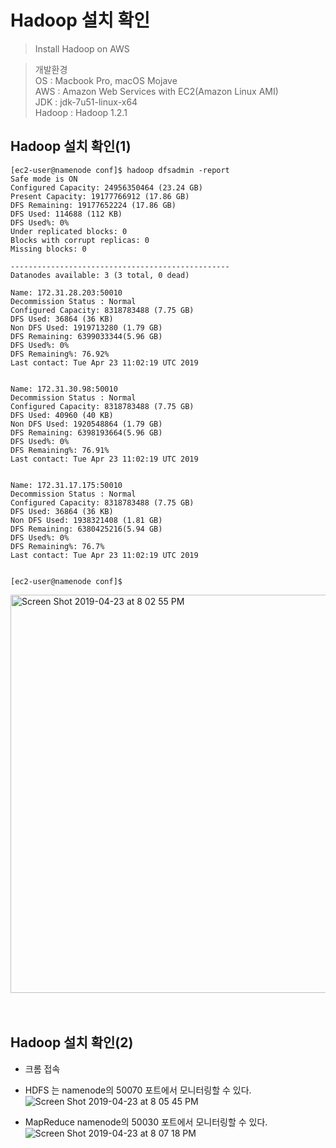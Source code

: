 # Hadoop 설치 확인
> Install Hadoop on AWS <br>

> 개발환경<br> 
> OS : Macbook Pro, macOS Mojave<br>
> AWS : Amazon Web Services with EC2(Amazon Linux AMI)<br>
> JDK : jdk-7u51-linux-x64<br>
> Hadoop : Hadoop 1.2.1<br>

## Hadoop 설치 확인(1)
    [ec2-user@namenode conf]$ hadoop dfsadmin -report
    Safe mode is ON
    Configured Capacity: 24956350464 (23.24 GB)
    Present Capacity: 19177766912 (17.86 GB)
    DFS Remaining: 19177652224 (17.86 GB)
    DFS Used: 114688 (112 KB)
    DFS Used%: 0%
    Under replicated blocks: 0
    Blocks with corrupt replicas: 0
    Missing blocks: 0
    
    -------------------------------------------------
    Datanodes available: 3 (3 total, 0 dead)
    
    Name: 172.31.28.203:50010
    Decommission Status : Normal
    Configured Capacity: 8318783488 (7.75 GB)
    DFS Used: 36864 (36 KB)
    Non DFS Used: 1919713280 (1.79 GB)
    DFS Remaining: 6399033344(5.96 GB)
    DFS Used%: 0%
    DFS Remaining%: 76.92%
    Last contact: Tue Apr 23 11:02:19 UTC 2019
    
    
    Name: 172.31.30.98:50010
    Decommission Status : Normal
    Configured Capacity: 8318783488 (7.75 GB)
    DFS Used: 40960 (40 KB)
    Non DFS Used: 1920548864 (1.79 GB)
    DFS Remaining: 6398193664(5.96 GB)
    DFS Used%: 0%
    DFS Remaining%: 76.91%
    Last contact: Tue Apr 23 11:02:19 UTC 2019
    
    
    Name: 172.31.17.175:50010
    Decommission Status : Normal
    Configured Capacity: 8318783488 (7.75 GB)
    DFS Used: 36864 (36 KB)
    Non DFS Used: 1938321408 (1.81 GB)
    DFS Remaining: 6380425216(5.94 GB)
    DFS Used%: 0%
    DFS Remaining%: 76.7%
    Last contact: Tue Apr 23 11:02:19 UTC 2019
    
    
    [ec2-user@namenode conf]$ 
<img width="637" alt="Screen Shot 2019-04-23 at 8 02 55 PM" src="https://user-images.githubusercontent.com/46523571/56576250-d1f56980-6602-11e9-8de2-e2772b483652.png">

<br>
<br>
<br>

## Hadoop 설치 확인(2)
* 크롬 접속
* HDFS 는 namenode의 50070 포트에서 모니터링할 수 있다.
![Screen Shot 2019-04-23 at 8 05 45 PM](https://user-images.githubusercontent.com/46523571/56576392-331d3d00-6603-11e9-88cf-d87037bf61f8.png)

* MapReduce namenode의 50030 포트에서 모니터링할 수 있다.
![Screen Shot 2019-04-23 at 8 07 18 PM](https://user-images.githubusercontent.com/46523571/56576464-6b248000-6603-11e9-9045-f94f70b51fd3.png)

























